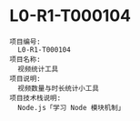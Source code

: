 # L0-R1-T000104


    项目编号:
      L0-R1-T000104
    项目名称:
      视频统计工具
    项目说明:
      视频数量与时长统计小工具
    项目技术栈说明:
      Node.js「学习 Node 模块机制」
    